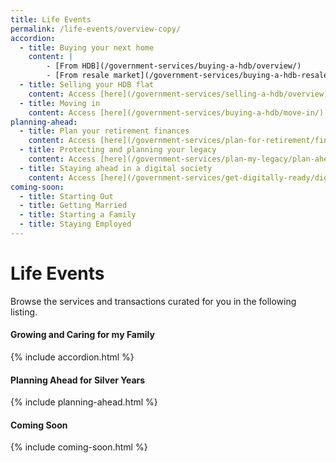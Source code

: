 ```yaml
---
title: Life Events
permalink: /life-events/overview-copy/
accordion:
  - title: Buying your next home
    content: |
        - [From HDB](/government-services/buying-a-hdb/overview/)
        - [From resale market](/government-services/buying-a-hdb-resale/overview/)
  - title: Selling your HDB flat
    content: Access [here](/government-services/selling-a-hdb/overview)
  - title: Moving in
    content: Access [here](/government-services/buying-a-hdb/move-in/)
planning-ahead:
  - title: Plan your retirement finances
    content: Access [here](/government-services/plan-for-retirement/finances/)
  - title: Protecting and planning your legacy
    content: Access [here](/government-services/plan-my-legacy/plan-ahead/)
  - title: Staying ahead in a digital society
    content: Access [here](/government-services/get-digitally-ready/digital-access/)
coming-soon:
  - title: Starting Out
  - title: Getting Married
  - title: Starting a Family
  - title: Staying Employed
---
```


# Life Events 

Browse the services and transactions curated for you in the following listing.

#### Growing and Caring for my Family
{% include accordion.html %}

#### Planning Ahead for Silver Years
{% include planning-ahead.html %}

#### Coming Soon 
{% include coming-soon.html %}
